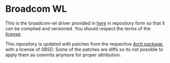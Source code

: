 # Broadcom WL
This is the broadcom-wl driver provided in [here](https://www.broadcom.com/support/download-search?pf=Wireless+LAN+Infrastructure) in repository form so that it can be compiled and versioned. You should respect the terms of the [license](LICENSE).

This repository is updated with patches from the respective [Arch package](https://gitlab.archlinux.org/archlinux/packaging/packages/broadcom-wl-dkms), with a license of 0BSD. Some of the patches are diffs so its not possible to apply them as commits anymore for proper attribution.